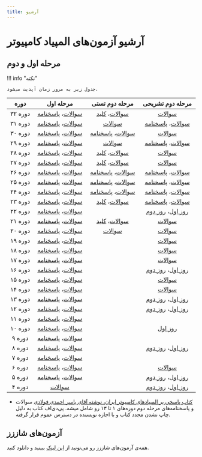 ```yaml
---
title: آرشیو
---
```


# آرشیو آزمون‌های المپیاد کامپیوتر

## مرحله اول و دوم

!!! info "نکته"

    جدول زیر به مرور زمان آپدیت می‌شود.

<style>
    .md-typeset__table {
        display: block !important;
    }
    table {
        display: table !important;
    }
</style>

|دوره|مرحله اول|مرحله دوم تستی|مرحله دوم تشریحی|
|:-:|:-:|:-:|:-:|
|دوره ۳۲|[سوالات](https://shaazzz.s3.ir-thr-at1.arvanstorage.com/src/32/m1/statement.pdf)، [پاسخنامه](https://shaazzz.s3.ir-thr-at1.arvanstorage.com/src/32/m1/solution.pdf)|[سوالات](https://shaazzz.s3.ir-thr-at1.arvanstorage.com/src/32/m2/testi.pdf)، [کلید](https://shaazzz.s3.ir-thr-at1.arvanstorage.com/src/32/m2/testi-key.pdf)|[سوالات](https://shaazzz.s3.ir-thr-at1.arvanstorage.com/src/32/m2/tashrihi.pdf)|
|دوره ۳۱|[سوالات](https://shaazzz.s3.ir-thr-at1.arvanstorage.com/src/31/m1/statement.pdf)، [پاسخنامه](https://shaazzz.s3.ir-thr-at1.arvanstorage.com/src/31/m1/solution.pdf)|[سوالات](https://shaazzz.s3.ir-thr-at1.arvanstorage.com/src/31/m2/testi.pdf)|[سوالات](https://shaazzz.s3.ir-thr-at1.arvanstorage.com/src/31/m2/tashrihi.pdf)، [پاسخنامه](https://shaazzz.s3.ir-thr-at1.arvanstorage.com/src/31/m2/tashrihi-solution.pdf)|
|دوره ۳۰|[سوالات](https://shaazzz.s3.ir-thr-at1.arvanstorage.com/src/30/m1/statement.pdf)، [پاسخنامه](https://shaazzz.s3.ir-thr-at1.arvanstorage.com/src/30/m1/solution.pdf)|[سوالات](https://shaazzz.s3.ir-thr-at1.arvanstorage.com/src/30/m2/testi.pdf)، [پاسخنامه](https://shaazzz.s3.ir-thr-at1.arvanstorage.com/src/30/m2/testi-solution.pdf)|[سوالات](https://shaazzz.s3.ir-thr-at1.arvanstorage.com/src/30/m2/tashrihi.pdf)|
|دوره ۲۹|[سوالات](https://shaazzz.s3.ir-thr-at1.arvanstorage.com/src/29/m1/statement.pdf)، [پاسخنامه](https://shaazzz.s3.ir-thr-at1.arvanstorage.com/src/29/m1/solution.pdf)|[سوالات](https://shaazzz.s3.ir-thr-at1.arvanstorage.com/src/29/m2/testi.pdf)|[سوالات](https://shaazzz.s3.ir-thr-at1.arvanstorage.com/src/29/m2/tashrihi.pdf)، [پاسخنامه](https://shaazzz.s3.ir-thr-at1.arvanstorage.com/src/29/m2/tashrihi-solution.pdf)|
|دوره ۲۸|[سوالات](https://shaazzz.s3.ir-thr-at1.arvanstorage.com/src/28/m1/statement.pdf)، [پاسخنامه](https://shaazzz.s3.ir-thr-at1.arvanstorage.com/src/28/m1/solution.pdf)|[سوالات](https://shaazzz.s3.ir-thr-at1.arvanstorage.com/src/28/m2/testi.pdf)، [کلید](https://shaazzz.s3.ir-thr-at1.arvanstorage.com/src/28/m2/testi-key.png)|[سوالات](https://shaazzz.s3.ir-thr-at1.arvanstorage.com/src/28/m2/tashrihi.pdf)|
|دوره ۲۷|[سوالات](https://shaazzz.s3.ir-thr-at1.arvanstorage.com/src/27/m1/statement.pdf)، [پاسخنامه](https://shaazzz.s3.ir-thr-at1.arvanstorage.com/src/27/m1/solution.pdf)|[سوالات](https://shaazzz.s3.ir-thr-at1.arvanstorage.com/src/27/m2/testi.pdf)، [کلید](https://shaazzz.s3.ir-thr-at1.arvanstorage.com/src/27/m2/testi-key.png)|[سوالات](https://shaazzz.s3.ir-thr-at1.arvanstorage.com/src/27/m2/tashrihi.pdf)|
|دوره ۲۶|[سوالات](https://shaazzz.s3.ir-thr-at1.arvanstorage.com/src/26/m1/statement.pdf)، [پاسخنامه](https://shaazzz.s3.ir-thr-at1.arvanstorage.com/src/26/m1/solution.pdf)|[سوالات](https://shaazzz.s3.ir-thr-at1.arvanstorage.com/src/26/m2/testi.pdf)، [پاسخنامه](https://shaazzz.s3.ir-thr-at1.arvanstorage.com/src/26/m2/testi-solution.pdf)|[سوالات](https://shaazzz.s3.ir-thr-at1.arvanstorage.com/src/26/m2/tashrihi.pdf)، [پاسخنامه](https://shaazzz.s3.ir-thr-at1.arvanstorage.com/src/26/m2/tashrihi-solution.pdf)|
|دوره ۲۵|[سوالات](https://shaazzz.s3.ir-thr-at1.arvanstorage.com/src/25/m1/statement.pdf)، [پاسخنامه](https://shaazzz.s3.ir-thr-at1.arvanstorage.com/src/25/m1/solution.pdf)|[سوالات](https://shaazzz.s3.ir-thr-at1.arvanstorage.com/src/25/m2/testi.pdf)، [پاسخنامه](https://shaazzz.s3.ir-thr-at1.arvanstorage.com/src/25/m2/testi-solution.pdf)|[سوالات](https://shaazzz.s3.ir-thr-at1.arvanstorage.com/src/25/m2/tashrihi.pdf)، [پاسخنامه](https://shaazzz.s3.ir-thr-at1.arvanstorage.com/src/25/m2/tashrihi-solution.pdf)|
|دوره ۲۴|[سوالات](https://shaazzz.s3.ir-thr-at1.arvanstorage.com/src/24/m1/statement.pdf)، [پاسخنامه](https://shaazzz.s3.ir-thr-at1.arvanstorage.com/src/24/m1/solution.pdf)|[سوالات](https://shaazzz.s3.ir-thr-at1.arvanstorage.com/src/24/m2/testi.pdf)، [پاسخنامه](https://shaazzz.s3.ir-thr-at1.arvanstorage.com/src/24/m2/testi-solution.pdf)|[سوالات](https://shaazzz.s3.ir-thr-at1.arvanstorage.com/src/24/m2/tashrihi.pdf)، [پاسخنامه](https://shaazzz.s3.ir-thr-at1.arvanstorage.com/src/24/m2/tashrihi-solution.pdf)|
|دوره ۲۳|[سوالات](https://shaazzz.s3.ir-thr-at1.arvanstorage.com/src/23/m1/statement.pdf)، [پاسخنامه](https://shaazzz.s3.ir-thr-at1.arvanstorage.com/src/23/m1/solution.pdf)|[سوالات](https://shaazzz.s3.ir-thr-at1.arvanstorage.com/src/23/m2/testi.pdf)، [کلید](https://shaazzz.s3.ir-thr-at1.arvanstorage.com/src/23/m2/testi-key.pdf)|[سوالات](https://shaazzz.s3.ir-thr-at1.arvanstorage.com/src/23/m2/tashrihi.pdf)، [پاسخنامه](https://shaazzz.s3.ir-thr-at1.arvanstorage.com/src/23/m2/tashrihi-solution.pdf)|
|دوره ۲۲|[سوالات](https://shaazzz.s3.ir-thr-at1.arvanstorage.com/src/22/m1/statement.pdf)، [پاسخنامه](https://shaazzz.s3.ir-thr-at1.arvanstorage.com/src/22/m1/solution.pdf)||[روز اول](https://shaazzz.s3.ir-thr-at1.arvanstorage.com/src/22/m2/tashrihi-day1.pdf)، [روز دوم](https://shaazzz.s3.ir-thr-at1.arvanstorage.com/src/22/m2/tashrihi-day2.pdf)|
|دوره ۲۱|[سوالات](https://shaazzz.s3.ir-thr-at1.arvanstorage.com/src/21/m1/statement.pdf)، [پاسخنامه](https://shaazzz.s3.ir-thr-at1.arvanstorage.com/src/21/m1/solution.pdf)|[سوالات](https://shaazzz.s3.ir-thr-at1.arvanstorage.com/src/21/m2/testi.pdf)، [کلید](https://shaazzz.s3.ir-thr-at1.arvanstorage.com/src/21/m2/testi-key.jpg)|[سوالات](https://shaazzz.s3.ir-thr-at1.arvanstorage.com/src/21/m2/tashrihi.pdf)|
|دوره ۲۰|[سوالات](https://shaazzz.s3.ir-thr-at1.arvanstorage.com/src/20/m1/statement.pdf)، [پاسخنامه](https://shaazzz.s3.ir-thr-at1.arvanstorage.com/src/20/m1/solution.pdf)|[سوالات](https://shaazzz.s3.ir-thr-at1.arvanstorage.com/src/20/m2/testi.pdf)|[سوالات](https://shaazzz.s3.ir-thr-at1.arvanstorage.com/src/20/m2/tashrihi.pdf)|
|دوره ۱۹|[سوالات](https://shaazzz.s3.ir-thr-at1.arvanstorage.com/src/19/m1/statement.pdf)، [پاسخنامه](https://shaazzz.s3.ir-thr-at1.arvanstorage.com/src/19/m1/solution.pdf)||[سوالات](https://shaazzz.s3.ir-thr-at1.arvanstorage.com/src/19/m2/tashrihi.pdf)|
|دوره ۱۸|[سوالات](https://shaazzz.s3.ir-thr-at1.arvanstorage.com/src/18/m1/statement.pdf)، [پاسخنامه](https://shaazzz.s3.ir-thr-at1.arvanstorage.com/src/18/m1/solution.pdf)||[سوالات](https://shaazzz.s3.ir-thr-at1.arvanstorage.com/src/18/m2/tashrihi.pdf)|
|دوره ۱۷|[سوالات](https://shaazzz.s3.ir-thr-at1.arvanstorage.com/src/17/m1/statement.pdf)، [پاسخنامه](https://shaazzz.s3.ir-thr-at1.arvanstorage.com/src/17/m1/solution.pdf)||[سوالات](https://shaazzz.s3.ir-thr-at1.arvanstorage.com/src/17/m2/tashrihi.pdf)|
|دوره ۱۶|[سوالات](https://shaazzz.s3.ir-thr-at1.arvanstorage.com/src/16/m1/statement.pdf)، [پاسخنامه](https://shaazzz.s3.ir-thr-at1.arvanstorage.com/src/16/m1/solution.pdf)||[روز اول](https://shaazzz.s3.ir-thr-at1.arvanstorage.com/src/16/m2/tashrihi-day1.pdf)، [روز دوم](https://shaazzz.s3.ir-thr-at1.arvanstorage.com/src/16/m2/tashrihi-day2.pdf)|
|دوره ۱۵|[سوالات](https://shaazzz.s3.ir-thr-at1.arvanstorage.com/src/15/m1/statement.pdf)، [پاسخنامه](https://shaazzz.s3.ir-thr-at1.arvanstorage.com/src/15/m1/solution.pdf)||[سوالات](https://shaazzz.s3.ir-thr-at1.arvanstorage.com/src/15/m2/tashrihi.pdf)|
|دوره ۱۴|[سوالات](https://shaazzz.s3.ir-thr-at1.arvanstorage.com/src/14/m1/statement.pdf)، [پاسخنامه](https://shaazzz.s3.ir-thr-at1.arvanstorage.com/src/14/m1/solution.pdf)||[سوالات](https://shaazzz.s3.ir-thr-at1.arvanstorage.com/src/14/m2/tashrihi.pdf)|
|دوره ۱۳|[سوالات](https://shaazzz.s3.ir-thr-at1.arvanstorage.com/src/13/m1/statement.pdf)، [پاسخنامه](https://shaazzz.s3.ir-thr-at1.arvanstorage.com/src/13/m1/solution.pdf)||[روز اول](https://shaazzz.s3.ir-thr-at1.arvanstorage.com/src/13/m2/tashrihi-day1.pdf)، [روز دوم](https://shaazzz.s3.ir-thr-at1.arvanstorage.com/src/13/m2/tashrihi-day2.pdf)|
|دوره ۱۲|[سوالات](https://shaazzz.s3.ir-thr-at1.arvanstorage.com/src/12/m1/statement.pdf)، [پاسخنامه](https://shaazzz.s3.ir-thr-at1.arvanstorage.com/src/12/m1/solution.pdf)||[روز اول](https://shaazzz.s3.ir-thr-at1.arvanstorage.com/src/12/m2/tashrihi-day1.pdf)، [روز دوم](https://shaazzz.s3.ir-thr-at1.arvanstorage.com/src/12/m2/tashrihi-day2.pdf)|
|دوره ۱۱|[سوالات](https://shaazzz.s3.ir-thr-at1.arvanstorage.com/src/11/m1/statement.pdf)، [پاسخنامه](https://shaazzz.s3.ir-thr-at1.arvanstorage.com/src/11/m1/solution.pdf)|||
|دوره ۱۰|[سوالات](https://shaazzz.s3.ir-thr-at1.arvanstorage.com/src/10/m1/statement.pdf)، [پاسخنامه](https://shaazzz.s3.ir-thr-at1.arvanstorage.com/src/10/m1/solution.pdf)||[روز اول](https://shaazzz.s3.ir-thr-at1.arvanstorage.com/src/10/m2/tashrihi-day1.pdf)|
|دوره ۹|[سوالات](https://shaazzz.s3.ir-thr-at1.arvanstorage.com/src/9/m1/statement.pdf)، [پاسخنامه](https://shaazzz.s3.ir-thr-at1.arvanstorage.com/src/9/m1/solution.pdf)|||
|دوره ۸|[سوالات](https://shaazzz.s3.ir-thr-at1.arvanstorage.com/src/8/m1/statement.pdf)، [پاسخنامه](https://shaazzz.s3.ir-thr-at1.arvanstorage.com/src/8/m1/solution.pdf)||[روز اول](https://shaazzz.s3.ir-thr-at1.arvanstorage.com/src/8/m2/tashrihi-day1.pdf)، [روز دوم](https://shaazzz.s3.ir-thr-at1.arvanstorage.com/src/8/m2/tashrihi-day2.pdf)|
|دوره ۷|[سوالات](https://shaazzz.s3.ir-thr-at1.arvanstorage.com/src/7/m1/statement.pdf)، [پاسخنامه](https://shaazzz.s3.ir-thr-at1.arvanstorage.com/src/7/m1/solution.pdf)|||
|دوره ۶|[سوالات](https://shaazzz.s3.ir-thr-at1.arvanstorage.com/src/6/m1/statement.pdf)، [پاسخنامه](https://shaazzz.s3.ir-thr-at1.arvanstorage.com/src/6/m1/solution.pdf)||[سوالات](https://shaazzz.s3.ir-thr-at1.arvanstorage.com/src/6/m2/tashrihi.pdf)|
|دوره ۵|[سوالات](https://shaazzz.s3.ir-thr-at1.arvanstorage.com/src/5/m1/statement.pdf)، [پاسخنامه](https://shaazzz.s3.ir-thr-at1.arvanstorage.com/src/5/m1/solution.pdf)||[روز اول](https://shaazzz.s3.ir-thr-at1.arvanstorage.com/src/5/m2/tashrihi-day1.pdf)، [روز دوم](https://shaazzz.s3.ir-thr-at1.arvanstorage.com/src/5/m2/tashrihi-day2.pdf)|
|دوره ۴|[سوالات](https://shaazzz.s3.ir-thr-at1.arvanstorage.com/src/4/m1/statement.pdf)||[روز اول](https://shaazzz.s3.ir-thr-at1.arvanstorage.com/src/4/m2/tashrihi-day1.pdf)، [روز دوم](https://shaazzz.s3.ir-thr-at1.arvanstorage.com/src/4/m2/tashrihi-day2.pdf)|

- [کتاب پاسخی بر المپیاد‌های کامپیوتر ایران، نوشته آقای یاسر احمدی فولادی](https://shaazzz.s3.ir-thr-at1.arvanstorage.com/src/other/fuladi.pdf)
سوالات و پاسخنامه‌های مرحله دوم دوره‌های ۱ تا ۱۳ رو شامل میشه. پی‌دی‌اف کتاب به دلیل چاپ نشدن مجدد کتاب و با اجازه نویسنده در دسترس عموم قرار گرفته.

## آزمون‌های شاززز

همه‌ی آزمون‌های شاززز رو می‌تونید از
[این لینک](https://github.com/shaazzz/shaazzz-exam)
ببینید و دانلود کنید.